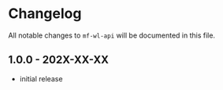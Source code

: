 # Changelog

All notable changes to `mf-wl-api` will be documented in this file.

## 1.0.0 - 202X-XX-XX

- initial release
